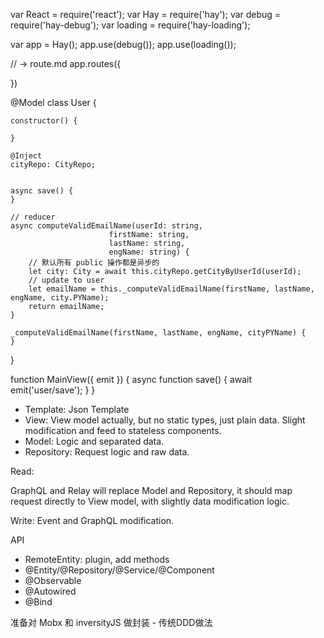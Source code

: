 var React = require('react');
var Hay = require('hay');
var debug = require('hay-debug');
var loading = require('hay-loading');

var app = Hay();
app.use(debug());
app.use(loading());

// -> route.md
app.routes({

})

@Model
class User {

    constructor() {

    }

    @Inject
    cityRepo: CityRepo;


    async save() {
    }

    // reducer
    async computeValidEmailName(userId: string,
                          firstName: string,
                          lastName: string,
                          engName: string) {
        // 默认所有 public 操作都是异步的
        let city: City = await this.cityRepo.getCityByUserId(userId);
        // update to user
        let emailName = this._computeValidEmailName(firstName, lastName, engName, city.PYName);
        return emailName;
    }

    _computeValidEmailName(firstName, lastName, engName, cityPYName) {
    }

}


function MainView({ emit }) {
    async function save() {
        await emit('user/save');
    }
}

- Template: Json Template
- View: View model actually, but no static types, just plain data. Slight modification and feed to stateless components.
- Model: Logic and separated data.
- Repository: Request logic and raw data.

Read:

GraphQL and Relay will replace Model and Repository,
it should map request directly to View model,
with slightly data modification logic.

Write:
Event and GraphQL modification.


API
- RemoteEntity: plugin, add methods
- @Entity/@Repository/@Service/@Component
- @Observable
- @Autowired
- @Bind

准备对 Mobx 和 inversityJS 做封装 - 传统DDD做法


